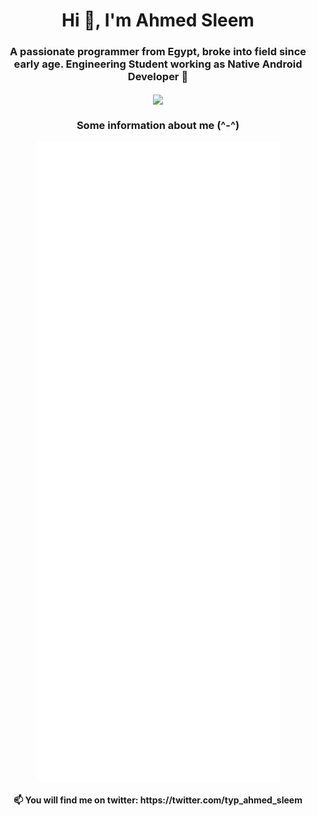 <h1 align="center">Hi 👋, I'm Ahmed Sleem</h1>
<h3 align="center">A passionate programmer from Egypt, broke into field since early age.
Engineering Student working as Native Android Developer 🌱</h3>

<!--<p align="center">&nbsp;<img align="center" src="https://github-readme-stats.vercel.app/api?username=typ-ahmedsleem&show_icons=true&locale=en" alt="typ-ahmedsleem" /></p> -->
<p align="center"><img align="center" src="https://github-readme-streak-stats.herokuapp.com?user=typ-AhmedSleem&theme=radical&date_format=j%20M%5B%20Y%5D&mode=weekly&card_width=500)](https://git.io/streak-stats"/></p>

<h3 align="center">Some information about me (^-^) </h3>
<p align="center"> <img align="center" src="https://github.com/typ-AhmedSleem/typ-AhmedSleem/blob/main/github-metrics.svg" /> </p>

<!---
typ-AhmedSleem/typ-AhmedSleem is a ✨ special ✨ repository because its `README.md` (this file) appears on your GitHub profile.
You can click the Preview link to take a look at your changes.
--->

<h4 align="center">📫 You will find me on twitter: https://twitter.com/typ_ahmed_sleem</h4>
